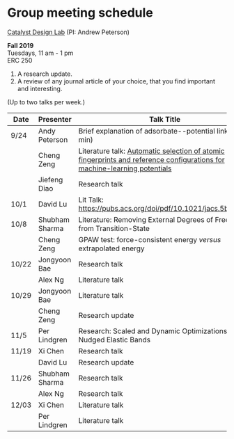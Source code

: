 # Group meeting schedule #
[Catalyst Design Lab](http://brown.edu/go/catalyst) (PI: Andrew Peterson)

**Fall 2019**  
Tuesdays, 11 am - 1 pm  
ERC 250


1. A research update.
2. A review of any journal article of your choice, that you find important and interesting.

(Up to two talks per week.)


|   Date     |   Presenter   |   Talk Title                                              |
| ---------- | ------------- | --------------------------------------------------------- |
| 9/24       |  Andy Peterson  | Brief explanation of adsorbate--potential link (15 min)  |
|            |  Cheng Zeng     |  Literature talk: [Automatic selection of atomic fingerprints and reference configurations for machine-learning potentials](https://aip.scitation.org/doi/10.1063/1.5024611)  |
|            |  Jiefeng Diao   | Research talk  |
| 10/1|David Lu | Lit Talk: https://pubs.acs.org/doi/pdf/10.1021/jacs.5b03329
|10/8        | Shubham Sharma  | Literature: Removing External Degrees of Freedom from Transition-State| |Search Methods using Quaternions |
|           |  Cheng Zeng   |  GPAW test: force-consistent energy *versus* extrapolated energy  |
|10/22       | Jongyoon Bae    | Research talk  | 
|            | Alex Ng         | Literature talk  | 
|10/29       | Jongyoon Bae    | Literature talk | 
|            | Cheng Zeng      | Research update | 
|11/5        | Per Lindgren    | Research: Scaled and Dynamic Optimizations of Nudged Elastic Bands |
|11/19       | Xi Chen         | Research talk  |
 |           | David Lu       | Research update |
|11/26            | Shubham Sharma | Research talk |
|            | Alex Ng         | Research talk |
|12/03       | Xi Chen         |Literature talk|
|            | Per Lindgren    |Literature talk|